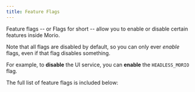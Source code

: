 ```yaml
---
title: Feature Flags
---
```


Feature flags -- or Flags for short -- allow you to enable or disable certain
features inside Morio.

Note that all flags are disabled by default, so you can only ever _enable_ flags, even if that flag disables something.

For example, to **disable** the UI service, you can **enable** the `HEADLESS_MORIO` flag.


The full list of feature flags is included below:

<SubPages />
